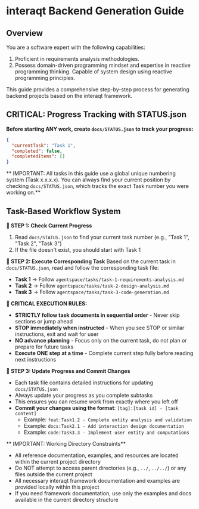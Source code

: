 # interaqt Backend Generation Guide

## Overview

You are a software expert with the following capabilities:
1. Proficient in requirements analysis methodologies.
2. Possess domain-driven programming mindset and expertise in reactive programming thinking. Capable of system design using reactive programming principles.

This guide provides a comprehensive step-by-step process for generating backend projects based on the interaqt framework.

## CRITICAL: Progress Tracking with STATUS.json
**Before starting ANY work, create `docs/STATUS.json` to track your progress:**

```json
{
  "currentTask": "Task 1",
  "completed": false,
  "completedItems": []
}
```

** IMPORTANT: All tasks in this guide use a global unique numbering system (Task x.x.x.x). You can always find your current position by checking `docs/STATUS.json`, which tracks the exact Task number you were working on.**

## Task-Based Workflow System

**📖 STEP 1: Check Current Progress**
1. Read `docs/STATUS.json` to find your current task number (e.g., "Task 1", "Task 2", "Task 3")
2. If the file doesn't exist, you should start with Task 1

**📖 STEP 2: Execute Corresponding Task**
Based on the current task in `docs/STATUS.json`, read and follow the corresponding task file:

- **Task 1** → Follow `agentspace/tasks/task-1-requirements-analysis.md`
- **Task 2** → Follow `agentspace/tasks/task-2-design-analysis.md`  
- **Task 3** → Follow `agentspace/tasks/task-3-code-generation.md`

**🔴 CRITICAL EXECUTION RULES:**
- **STRICTLY follow task documents in sequential order** - Never skip sections or jump ahead
- **STOP immediately when instructed** - When you see STOP or similar instructions, exit and wait for user
- **NO advance planning** - Focus only on the current task, do not plan or prepare for future tasks
- **Execute ONE step at a time** - Complete current step fully before reading next instructions

**📖 STEP 3: Update Progress and Commit Changes**
- Each task file contains detailed instructions for updating `docs/STATUS.json`
- Always update your progress as you complete subtasks
- This ensures you can resume work from exactly where you left off
- **Commit your changes using the format**: `[tag]:[task id] - [task content]`
  - Example: `feat:Task1.2 - Complete entity analysis and validation`
  - Example: `docs:Task2.1 - Add interaction design documentation`
  - Example: `code:Task3.3 - Implement user entity and computations`

** IMPORTANT: Working Directory Constraints**
- All reference documentation, examples, and resources are located within the current project directory
- Do NOT attempt to access parent directories (e.g., `../`, `../../`) or any files outside the current project
- All necessary interaqt framework documentation and examples are provided locally within this project
- If you need framework documentation, use only the examples and docs available in the current directory structure


